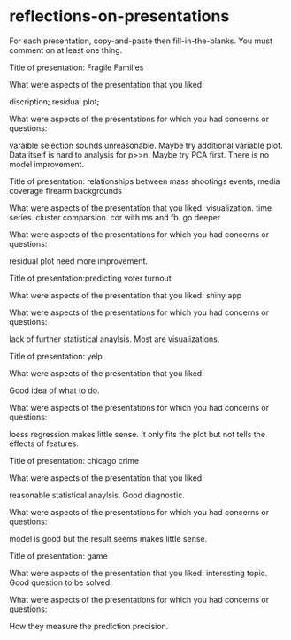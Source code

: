 # reflections-on-presentations

For each presentation, copy-and-paste then fill-in-the-blanks.  You must comment on at least one thing. 


Title of presentation: Fragile Families

What were aspects of the presentation that you liked:

discription; residual plot; 

What were aspects of the presentations for which you had concerns or questions:

varaible selection sounds unreasonable. Maybe try additional variable plot.
Data itself is hard to analysis for p>>n. Maybe try PCA first.
There is no model improvement.





Title of presentation: relationships between mass shootings events, media coverage firearm backgrounds

What were aspects of the presentation that you liked:
visualization. time series. cluster comparsion.  cor with ms and fb. go deeper

What were aspects of the presentations for which you had concerns or questions:

residual plot need more improvement.




Title of presentation:predicting voter turnout

What were aspects of the presentation that you liked:
shiny app

What were aspects of the presentations for which you had concerns or questions:

lack of further statistical anaylsis. Most are visualizations. 




Title of presentation: yelp

What were aspects of the presentation that you liked:

Good idea of what to do.

What were aspects of the presentations for which you had concerns or questions:

loess regression makes little sense. It only fits the plot but not tells the effects of features.




Title of presentation: chicago crime

What were aspects of the presentation that you liked:

reasonable statistical anaylsis. Good diagnostic.

What were aspects of the presentations for which you had concerns or questions:

model is good but the result seems makes little sense.


Title of presentation: game

What were aspects of the presentation that you liked: interesting topic. Good question to be solved.

What were aspects of the presentations for which you had concerns or questions:

How they measure the prediction precision.



